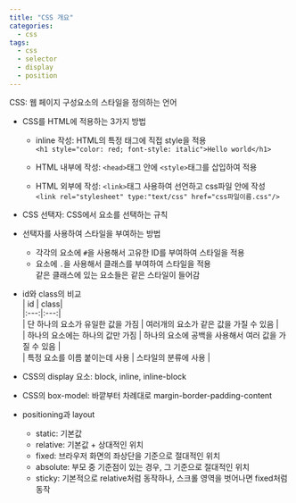 ```yaml
---
title: "CSS 개요"
categories:
  - css
tags:
  - css
  - selector
  - display
  - position
---
```


CSS: 웹 페이지 구성요소의 스타일을 정의하는 언어  
- CSS를 HTML에 적용하는 3가지 방법  
  + inline 작성: HTML의 특정 태그에 직접 style을 적용  
`<h1 style="color: red; font-style: italic">Hello world</h1>`  
  + HTML 내부에 작성: `<head>`태그 안에 `<style>`태그를 삽입하여 적용  

  + HTML 외부에 작성: `<link>`태그 사용하여 선언하고 css파일 안에 작성  
`<link rel="stylesheet" type:"text/css" href="css파일이름.css"/>`  


- CSS 선택자: CSS에서 요소를 선택하는 규칙  

- 선택자를 사용하여 스타일을 부여하는 방법  
  + 각각의 요소에 `#`을 사용해서 고유한 ID를 부여하여 스타일을 적용  
  + 요소에 `.`을 사용해서 클래스를 부여하여 스타일을 적용  
  같은 클래스에 있는 요소들은 같은 스타일이 들어감  
  
  
- id와 class의 비교  
| id | class|  
|:---:|:---:|  
| 단 하나의 요소가 유일한 값을 가짐 | 여러개의 요소가 같은 값을 가질 수 있음 |  
| 하나의 요소에는 하나의 값만 가짐 | 하나의 요소에 공백을 사용해서 여러 값을 가질 수 있음 |  
| 특정 요소를 이름 붙이는데 사용 | 스타일의 분류에 사용 |  

  
- CSS의 display 요소: block, inline, inline-block  

- CSS의 box-model: 바깥부터 차례대로 margin-border-padding-content  

- positioning과 layout  
  + static: 기본값  
  + relative: 기본값 + 상대적인 위치  
  + fixed: 브라우저 화면의 좌상단을 기준으로 절대적인 위치  
  + absolute: 부모 중 기준점이 있는 경우, 그 기준으로 절대적인 위치  
  + sticky: 기본적으로 relative처럼 동작하나, 스크롤 영역을 벗어나면 fixed처럼 동작
